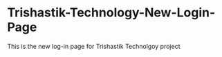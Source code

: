 # Trishastik-Technology-New-Login-Page
This is the new log-in page for Trishastik Technolgoy project
